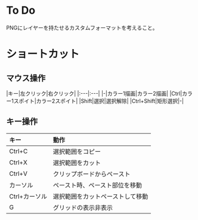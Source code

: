 # To Do

PNGにレイヤーを持たせるカスタムフォーマットを考えること。


# ショートカット

## マウス操作

|キー|左クリック|右クリック|
|:---|:---|
|-|カラー1描画|カラー2描画|
|Ctrl|カラー1スポイト|カラー2スポイト|
|Shift|選択|選択解除|
|Ctrl+Shift|矩形選択|-|

## キー操作

|キー|動作|
|:---|:---|
|Ctrl+C|選択範囲をコピー|
|Ctrl+X|選択範囲をカット|
|Ctrl+V|クリップボードからペースト|
|カーソル|ペースト時、ペースト部位を移動|
|Ctrl+カーソル|選択範囲をカットペーストして移動|
|G|グリッドの表示非表示|
